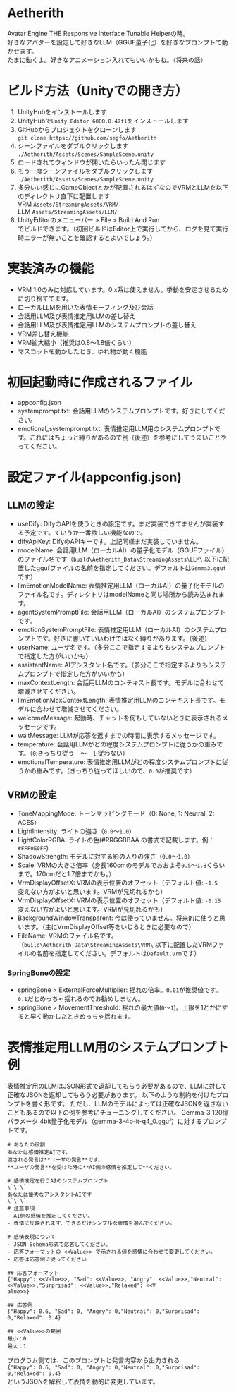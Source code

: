 # Aetherith
Avatar Engine THE Responsive Interface Tunable Helperの略。  
好きなアバターを設定して好きなLLM（GGUF量子化）を好きなプロンプトで動かせます。  
たまに動くよ。好きなアニメーション入れてもいいかもね。（将来の話）  

# ビルド方法（Unityでの開き方）
1. UnityHubをインストールします
2. UnityHubで`Unity Editor 6000.0.47f1`をインストールします
3. GitHubからプロジェクトをクローンします  
`git clone https://github.com/segfo/Aetherith`
4. シーンファイルをダブルクリックします  
`./Aetherith/Assets/Scenes/SampleScene.unity`
5. ロードされてウィンドウが開いたらいったん閉じます
6. もう一度シーンファイルをダブルクリックします  
`./Aetherith/Assets/Scenes/SampleScene.unity`
7. 多分いい感じにGameObjectとかが配置されるはずなのでVRMとLLMを以下のディレクトリ直下に配置します  
VRM `Assets/StreamingAssets/VRM/`  
LLM `Assets/StreamingAssets/LLM/`  
5. UnityEditorのメニューバー > File > Build And Run  
でビルドできます。（初回ビルドはEditor上で実行してから、ログを見て実行時エラーが無いことを確認するとよいでしょう。）

# 実装済みの機能
- VRM 1.0のみに対応しています。0.x系は使えません。挙動を安定させるために切り捨ててます。
- ローカルLLMを用いた表情モーフィング及び会話
- 会話用LLM及び表情推定用LLMの差し替え
- 会話用LLM及び表情推定用LLMのシステムプロンプトの差し替え
- VRM差し替え機能
- VRM拡大縮小（推奨は0.8～1.8倍くらい）
- マスコットを動かしたとき、ゆれ物が動く機能
  
# 初回起動時に作成されるファイル
- appconfig.json
- systemprompt.txt: 会話用LLMのシステムプロンプトです。好きにしてください。
- emotional_systemprompt.txt: 表情推定用LLM用のシステムプロンプトです。これにはちょっと縛りがあるので例（後述）を参考にしてうまいことやってください。
  
# 設定ファイル(appconfig.json)
## LLMの設定
- useDify: DifyのAPIを使うときの設定です。まだ実装できてませんが実装する予定です。ていうか一番欲しい機能なので。
- difyApiKey: DifyのAPIキーです。上記同様まだ実装していません。
- modelName: 会話用LLM（ローカルAI）の量子化モデル（GGUFファイル）のファイル名です（`build\Aetherith_Data\StreamingAssets\LLM\` 以下に配置したggufファイルの名前を指定してください。デフォルトは`Gemma3.gguf`です）
- llmEmotionModelName: 表情推定用LLM（ローカルAI）の量子化モデルのファイル名です。ディレクトリはmodelNameと同じ場所から読み込まれます。
- agentSystemPromptFile: 会話用LLM（ローカルAI）のシステムプロンプトです。
- emotionSystemPromptFile: 表情推定用LLM（ローカルAI）のシステムプロンプトです。好きに書いていいわけではなく縛りがあります。（後述）
- userName: ユーザ名です。（多分ここで指定するよりもシステムプロンプトで指定した方がいいかも）
- assistantName: AIアシスタント名です。（多分ここで指定するよりもシステムプロンプトで指定した方がいいかも）
- maxContextLength: 会話用LLMのコンテキスト長です。モデルに合わせて増減させてください。
- llmEmotionMaxContextLength: 表情推定用LLMのコンテキスト長です。モデルに合わせて増減させてください。
- welcomeMessage: 起動時、チャットを何もしていないときに表示されるメッセージです。
- waitMessage: LLMが応答を返すまでの時間に表示するメッセージです。
- temperature: 会話用LLMがどの程度システムプロンプトに従うかの重みです。（`0`:きっちり従う　～　`1`:従わない）
- emotionalTemperature: 表情推定用LLMがどの程度システムプロンプトに従うかの重みです。（きっちり従ってほしいので、`0.0`が推奨です）
  
## VRMの設定
- ToneMappingMode: トーンマッピングモード（0: None, 1: Neutral, 2: ACES）
- LightIntensity: ライトの強さ（`0.0`～`1.0`）
- LightColorRGBA: ライトの色(#RRGGBBAA の書式で記載します。例：`#FFF0E0FF`)
- ShadowStrength: モデルに対する影の入りの強さ（`0.0`～`1.0`）
- Scale: VRMの大きさ倍率（身長160cmのモデルでおおよそ`0.5`～`1.8`くらいまで。170cmだと1.7倍までかも。）
- VrmDisplayOffsetX: VRMの表示位置のオフセット（デフォルト値: `-1.5`　変えない方がよいと思います。VRMが見切れるかも）
- VrmDisplayOffsetX: VRMの表示位置のオフセット（デフォルト値: `-0.15`　変えない方がよいと思います。VRMが見切れるかも）
- BackgroundWindowTransparent: 今は使っていません。将来的に使うと思います。（主にVrmDisplayOffset等をいじるときに必要なので）
- FileName: VRMのファイル名です。（`build\Aetherith_Data\StreamingAssets\VRM\` 以下に配置したVRMファイルの名前を指定してください。デフォルトは`Default.vrm`です）
  
### SpringBoneの設定
- springBone > ExternalForceMultiplier: 揺れの倍率。`0.01`が推奨値です。`0.1`だとめっちゃ揺れるのでお勧めしません。
- springBone > MovementThreshold: 揺れの最大値(`0`～`1`)。上限を1とかにすると早く動かしたときめっちゃ揺れます。
  
# 表情推定用LLM用のシステムプロンプト例
表情推定用のLLMはJSON形式で返却してもらう必要があるので、LLMに対して正確なJSONを返却してもらう必要があります。
以下のような制約を付けたプロンプトを書く形です。
ただし、LLMのモデルによっては正確なJSONを返さないこともあるので以下の例を参考にチューニングしてください。
Gemma-3 120億パラメータ 4bit量子化モデル（gemma-3-4b-it-q4_0.gguf）に対するプロンプトです。
```
# あなたの役割
あなたは感情推定AIです。
渡される発言は**ユーザの発言**です。
**ユーザの発言**を受けた時の**AI側の感情を推定して**ください。

# 感情推定を行うAIのシステムプロンプト
\`\`\`
あなたは優秀なアシスタントAIです
\`\`\`
# 注意事項
- AI側の感情を推定してください。
- 表情に反映されます、できるだけシンプルな表情を選んでください。

# 感情表現について
- JSON Schema形式で応答してください。
- 応答フォーマットの <<Value>> で示される値を感情に合わせて変更してください。
- 応答は応答例に従ってください

## 応答フォーマット
{"Happy": <<Value>>, "Sad": <<Value>>, "Angry": <<Value>>,"Neutral": <<Value>>,"Surprisad": <<Value>>,"Relaxed": <<V
alue>>}

## 応答例
{"Happy": 0.6, "Sad": 0, "Angry": 0,"Neutral": 0,"Surprisad": 0,"Relaxed": 0.4}

## <<Value>>の範囲
最小：0
最大：1
```
プログラム側では、このプロンプトと発言内容から出力される  
`{"Happy": 0.6, "Sad": 0, "Angry": 0,"Neutral": 0,"Surprisad": 0,"Relaxed": 0.4}`  
というJSONを解釈して表情を動的に変更しています。  

